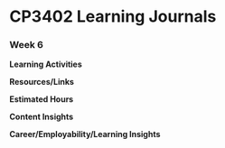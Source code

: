 # CP3402 Learning Journals
### **Week 6**  


**Learning Activities**  


**Resources/Links**


**Estimated Hours**  


**Content Insights**  


**Career/Employability/Learning Insights**  
